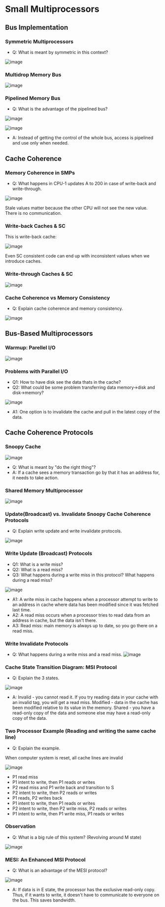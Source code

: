 # Small Multiprocessors

## Bus Implementation

### Symmetric Multiprocessors
- Q: What is meant by symmetric in this context?
  
![image](https://github.com/coolnikitav/coding-lessons/assets/30304422/eed4ba30-8cd2-416d-9510-3c532182c4d5)

### Multidrop Memory Bus
![image](https://github.com/coolnikitav/coding-lessons/assets/30304422/0ca43fe9-e242-4a7d-be61-456f8fbe50de)

### Pipelined Memory Bus
- Q: What is the advantage of the pipelined bus?
  
![image](https://github.com/coolnikitav/coding-lessons/assets/30304422/0ca43fe9-e242-4a7d-be61-456f8fbe50de)

![image](https://github.com/coolnikitav/coding-lessons/assets/30304422/21a286d9-8b89-4748-a37b-ee9e94f5e8ca)

- A: Instead of getting the control of the whole bus, access is pipelined and use only when needed.

## Cache Coherence

### Memory Coherence in SMPs
- Q: What happens in CPU-1 updates A to 200 in case of write-back and write-through.
  
![image](https://github.com/coolnikitav/coding-lessons/assets/30304422/e4d7f00d-70f9-4fe6-9a25-39599f27223e)

Stale values matter because the other CPU will not see the new value. There is no communication.

### Write-back Caches & SC
This is write-back cache:

![image](https://github.com/coolnikitav/coding-lessons/assets/30304422/071db50b-b3e1-47a4-a732-5117d1157958)

Even SC consistent code can end up with inconsistent values when we introduce caches.

### Write-through Caches & SC
![image](https://github.com/coolnikitav/coding-lessons/assets/30304422/68ba87b5-fc8d-42c3-93b6-7354d7d29f56)

### Cache Coherence vs Memory Consistency
- Q: Explain cache coherence and memory consistency.
  
![image](https://github.com/coolnikitav/coding-lessons/assets/30304422/0f16b165-19cf-49f5-b68f-95e5e8ad526f)

## Bus-Based Multiprocessors

### Warmup: Parellel I/O
![image](https://github.com/coolnikitav/coding-lessons/assets/30304422/931e1baf-f09d-443d-b87b-860bcd1c3792)

### Problems with Parallel I/O
- Q1: How to have disk see the data thats in the cache?
- Q2: What could be some problem transferring data memory->disk and disk->memory?
  
![image](https://github.com/coolnikitav/coding-lessons/assets/30304422/54b61596-a239-4e6e-800d-387747465ebb)

- A1: One option is to invalidate the cache and pull in the latest copy of the data.

## Cache Coherence Protocols

### Snoopy Cache
![image](https://github.com/coolnikitav/coding-lessons/assets/30304422/d74b6177-442c-45c6-89ce-f865ebf63430)

- Q: What is meant by "do the right thing"?
- A: If a cache sees a memory transaction go by that it has an address for, it needs to take action.

### Shared Memory Multiprocessor
![image](https://github.com/coolnikitav/coding-lessons/assets/30304422/de7e7507-1e6d-45fe-982e-3aebcf761979)

### Update(Broadcast) vs. Invalidate Snoopy Cache Coherence Protocols
- Q: Explain write update and write invalidate protocols.
  
![image](https://github.com/coolnikitav/coding-lessons/assets/30304422/1638323f-6990-4b99-a5a4-7cddd03b16b4)

### Write Update (Broadcast) Protocols
- Q1: What is a write miss?
- Q2: What is a read miss?
- Q3: What happens during a write miss in this protocol? What happens during a read miss?

![image](https://github.com/coolnikitav/coding-lessons/assets/30304422/358b6e48-56f5-4df7-98a5-56deb1c8b6d1)

- A1: A write miss in cache happens when a processor attempt to write to an address in cache where data has been modified since it was fetched last time.
- A2: A read miss occurs when a processor tries to read data from an address in cache, but the data isn't there.
- A3: Read miss: main memory is always up to date, so you go there on a read miss.

### Write Invalidate Protocols
- Q: What happens during a write miss and a read miss.
![image](https://github.com/coolnikitav/coding-lessons/assets/30304422/5cee5586-d6c3-4c7e-abb8-cecd2959feb3)

### Cache State Transition Diagram: MSI Protocol
- Q: Explain the 3 states.

![image](https://github.com/coolnikitav/coding-lessons/assets/30304422/2519a632-6ac4-41a5-a2ec-1bd9e34b5d18)

- A: Invalid - you cannot read it. If you try reading data in your cache with an invalid tag, you will get a read miss. Modified - data in the cache has been modified relative to its value in the memory. Shared - you have a read-only copy of the data and someone else may have a read-only copy of the data.

### Two Processor Example (Reading and writing the same cache line)
- Q: Explain the example.
  
When computer system is reset, all cache lines are invalid

![image](https://github.com/coolnikitav/coding-lessons/assets/30304422/ca09bcdf-889c-476b-ba01-28c247acdb01)

- P1 read miss
- P1 intent to write, then P1 reads or writes
- P2 read miss and P1 write back and transition to S
- P2 intent to write, then P2 reads or writes
- P1 reads, P2 writes back
- P1 intent to write, then P1 reads or writes
- P2 intent to write, then P2 write miss, P2 reads or writes
- P1 intent to write, then P1 write miss, P1 reads or writes

### Observation
- Q: What is a big rule of this system? (Revolving around M state)
  
![image](https://github.com/coolnikitav/coding-lessons/assets/30304422/11027090-4860-46a0-b503-829fd4326829)

### MESI: An Enhanced MSI Protocol
- Q: What is an advantage of the MESI protocol?

![image](https://github.com/coolnikitav/coding-lessons/assets/30304422/0ea1927d-4bb1-400f-b721-da0377ce9365)

- A: If data is in E state, the processor has the exclusive read-only copy. Thus, if it wants to write, it doesn't have to communicate to everyone on the bus. This saves bandwidth.

